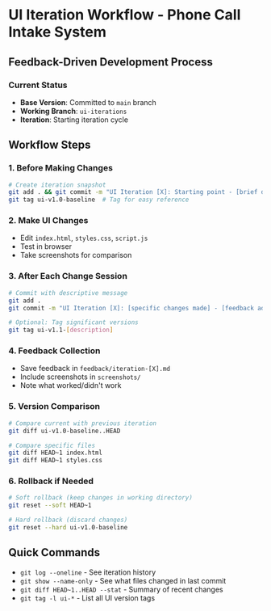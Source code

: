 # UI Iteration Workflow - Phone Call Intake System

## Feedback-Driven Development Process

### Current Status
- **Base Version**: Committed to `main` branch
- **Working Branch**: `ui-iterations`
- **Iteration**: Starting iteration cycle

## Workflow Steps

### 1. Before Making Changes
```bash
# Create iteration snapshot
git add . && git commit -m "UI Iteration [X]: Starting point - [brief description]"
git tag ui-v1.0-baseline  # Tag for easy reference
```

### 2. Make UI Changes
- Edit `index.html`, `styles.css`, `script.js`
- Test in browser
- Take screenshots for comparison

### 3. After Each Change Session
```bash
# Commit with descriptive message
git add .
git commit -m "UI Iteration [X]: [specific changes made] - [feedback addressed]"

# Optional: Tag significant versions
git tag ui-v1.1-[description]
```

### 4. Feedback Collection
- Save feedback in `feedback/iteration-[X].md`
- Include screenshots in `screenshots/`
- Note what worked/didn't work

### 5. Version Comparison
```bash
# Compare current with previous iteration
git diff ui-v1.0-baseline..HEAD

# Compare specific files
git diff HEAD~1 index.html
git diff HEAD~1 styles.css
```

### 6. Rollback if Needed
```bash
# Soft rollback (keep changes in working directory)
git reset --soft HEAD~1

# Hard rollback (discard changes)
git reset --hard ui-v1.0-baseline
```

## Quick Commands
- `git log --oneline` - See iteration history
- `git show --name-only` - See what files changed in last commit
- `git diff HEAD~1..HEAD --stat` - Summary of recent changes
- `git tag -l ui-*` - List all UI version tags

